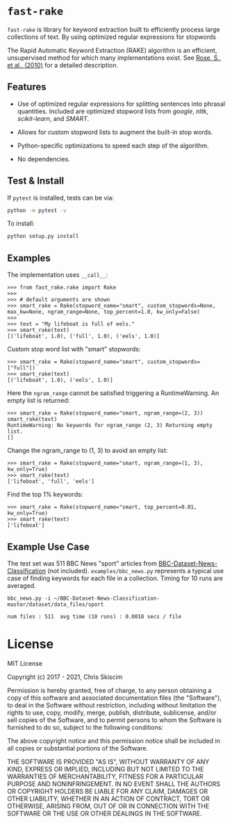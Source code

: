 # `fast-rake`

`fast-rake` is library for keyword extraction built to efficiently process large
collections of text. By using optimized regular expressions for stopwords 

The Rapid Automatic Keyword Extraction (RAKE) algorithm is 
an efficient, unsupervised method for which many implementations exist.
See [Rose, S., et al., (2010)](https://onlinelibrary.wiley.com/doi/10.1002/9780470689646.ch1) 
for a detailed description.

## Features

- Use of optimized regular expressions for splitting sentences into phrasal quantities.
  Included are optimized stopword lists from *google*, *nltk*, *scikit-learn*, and *SMART*.
  
- Allows for custom stopword lists to augment the built-in stop words.
  
- Python-specific optimizations to speed each step of the algorithm.
  
- No dependencies.

## Test & Install
If `pytest` is installed, tests can be via:

```bash
python -m pytest -v
```

To install:
```bash
python setup.py install
```

## Examples

The implementation uses `__call__`:
```
>>> from fast_rake.rake import Rake
>>>
>>> # default arguments are shown
>>> smart_rake = Rake(stopword_name="smart", custom_stopwords=None, max_kw=None, ngram_range=None, top_percent=1.0, kw_only=False)
>>>
>>> text = "My lifeboat is full of eels."
>>> smart_rake(text)
[('lifeboat', 1.0), ('full', 1.0), ('eels', 1.0)]
```

Custom stop word list with "smart" stopwords:
```
>>> smart_rake = Rake(stopword_name="smart", custom_stopwords=["full"])
>>> smart_rake(text)
[('lifeboat', 1.0), ('eels', 1.0)]
```

Here the `ngram_range` cannot be satisfied triggering a RuntimeWarning.
An empty list is returned:
```
>>> smart_rake = Rake(stopword_name="smart, ngram_range=(2, 3))
smart_rake(text)
RuntimeWarning: No keywords for ngram_range (2, 3) Returning empty list.
[]
```

Change the ngram_range to (1, 3) to avoid an empty list:
```
>>> smart_rake = Rake(stopword_name="smart, ngram_range=(1, 3), kw_only=True)
>>> smart_rake(text)
['lifeboat', 'full', 'eels']
```

Find the top 1% keywords:
```
>>> smart_rake = Rake(stopword_name="smart, top_percent=0.01, kw_only=True)
>>> smart_rake(text)
['lifeboat']
```

## Example Use Case
The test set was 511 BBC News "sport" articles 
from [BBC-Dataset-News-Classification]("https://github.com/suraj-deshmukh/BBC-Dataset-News-Classification/blob/master/dataset/data_files/sport")
(not included). `examples/bbc_news.py` represents a typical use case of 
finding keywords for each file in a collection. Timing for 10 runs are averaged.

```
bbc_news.py -i ~/BBC-Dataset-News-Classification-master/dataset/data_files/sport

num files : 511  avg time (10 runs) : 0.0018 secs / file
```

# License
MIT License

Copyright (c) 2017 - 2021, Chris Skiscim

Permission is hereby granted, free of charge, to any person obtaining
a copy of this software and associated documentation files (the
"Software"), to deal in the Software without restriction, including
without limitation the rights to use, copy, modify, merge, publish,
distribute, sublicense, and/or sell copies of the Software, and to
permit persons to whom the Software is furnished to do so, subject to
the following conditions:

The above copyright notice and this permission notice shall be
included in all copies or substantial portions of the Software.

THE SOFTWARE IS PROVIDED "AS IS", WITHOUT WARRANTY OF ANY KIND,
EXPRESS OR IMPLIED, INCLUDING BUT NOT LIMITED TO THE WARRANTIES OF
MERCHANTABILITY, FITNESS FOR A PARTICULAR PURPOSE AND
NONINFRINGEMENT. IN NO EVENT SHALL THE AUTHORS OR COPYRIGHT HOLDERS BE
LIABLE FOR ANY CLAIM, DAMAGES OR OTHER LIABILITY, WHETHER IN AN ACTION
OF CONTRACT, TORT OR OTHERWISE, ARISING FROM, OUT OF OR IN CONNECTION
WITH THE SOFTWARE OR THE USE OR OTHER DEALINGS IN THE SOFTWARE.


